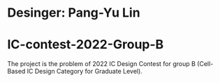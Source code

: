 # Desinger: Pang-Yu Lin

# IC-contest-2022-Group-B
The project is the problem of 2022 IC Design Contest for group B (Cell-Based IC Design Category for Graduate Level).
